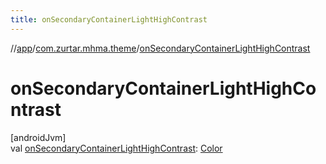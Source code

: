 ```yaml
---
title: onSecondaryContainerLightHighContrast
---
```

//[app](../../index.html)/[com.zurtar.mhma.theme](index.html)/[onSecondaryContainerLightHighContrast](on-secondary-container-light-high-contrast.html)



# onSecondaryContainerLightHighContrast



[androidJvm]\
val [onSecondaryContainerLightHighContrast](on-secondary-container-light-high-contrast.html): [Color](https://developer.android.com/reference/kotlin/androidx/compose/ui/graphics/Color.html)



